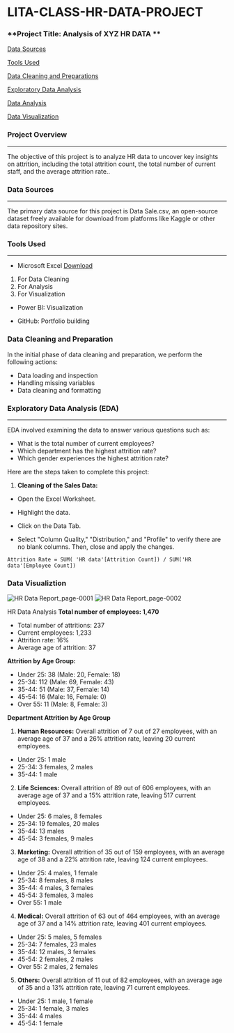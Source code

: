 # LITA-CLASS-HR-DATA-PROJECT

### **Project Title: Analysis of XYZ HR DATA **

[Data Sources](#data-sources)

[Tools Used](#tools-used)

[Data Cleaning and Preparations](#data-cleaning-and-preparations)

[Exploratory Data Analysis](#exploratory-data-analysis)

[Data Analysis](#data-analysis)

[Data Visualization](#data-visualization)

### **Project Overview**
---
The objective of this project is to analyze HR data to uncover key insights on attrition, including the total attrition count, the total number of current staff, and the average attrition rate..

### **Data Sources**
---
The primary data source for this project is Data Sale.csv, an open-source dataset freely available for download from platforms like Kaggle or other data repository sites.

### **Tools Used**
---
- Microsoft Excel  [Download](https://www.microsoft.com)
1.  For Data Cleaning
2.  For Analysis
3.  For Visualization

* Power BI: Visualization

* GitHub: Portfolio building

 ### **Data Cleaning and Preparation**
In the initial phase of data cleaning and preparation, we perform the following actions:
* Data loading and inspection
* Handling missing variables
* Data cleaning and formatting

### **Exploratory Data Analysis (EDA)**
 ---
EDA involved examining the data to answer various questions such as:
* What is the total number of current employees?
* Which department has the highest attrition rate?
* Which gender experiences the highest attrition rate?

Here are the steps taken to complete this project:
1. **Cleaning of the Sales Data:**

* Open the Excel Worksheet.

* Highlight the data.

* Click on the Data Tab.

* Select "Column Quality," "Distribution," and "Profile" to verify there are no blank columns. Then, close and apply the changes.

```POWERBI
Attrition Rate = SUM( 'HR data'[Attrition Count]) / SUM('HR data'[Employee Count])
```
### **Data Visualiztion**

![HR Data Report_page-0001](https://github.com/user-attachments/assets/fa06a7cb-6c85-48c5-915a-da54f7cfa751)
![HR Data Report_page-0002](https://github.com/user-attachments/assets/dcebe26f-a69c-4ddb-8a03-3065bfe0a317)

HR Data Analysis
**Total number of employees: 1,470**

* Total number of attritions: 237
* Current employees: 1,233
* Attrition rate: 16%
* Average age of attrition: 37

**Attrition by Age Group:**
* Under 25: 38 (Male: 20, Female: 18)
* 25-34: 112 (Male: 69, Female: 43)
* 35-44: 51 (Male: 37, Female: 14)
* 45-54: 16 (Male: 16, Female: 0)
* Over 55: 11 (Male: 8, Female: 3)

**Department Attrition by Age Group**
1. **Human Resources:** Overall attrition of 7 out of 27 employees, with an average age of 37 and a 26% attrition rate, leaving 20 current employees.
* Under 25: 1 male
* 25-34: 3 females, 2 males
* 35-44: 1 male

2. **Life Sciences:**  Overall attrition of 89 out of 606 employees, with an average age of 37 and a 15% attrition rate, leaving 517 current employees.
* Under 25: 6 males, 8 females
* 25-34: 19 females, 20 males
* 35-44: 13 males
* 45-54: 3 females, 9 males

3. **Marketing:**  Overall attrition of 35 out of 159 employees, with an average age of 38 and a 22% attrition rate, leaving 124 current employees.
* Under 25: 4 males, 1 female
* 25-34: 8 females, 8 males
* 35-44: 4 males, 3 females
* 45-54: 3 females, 3 males
* Over 55: 1 male

4. **Medical:**  Overall attrition of 63 out of 464 employees, with an average age of 37 and a 14% attrition rate, leaving 401 current employees.
* Under 25: 5 males, 5 females
* 25-34: 7 females, 23 males
* 35-44: 12 males, 3 females
* 45-54: 2 females, 2 males
* Over 55: 2 males, 2 females

5. **Others:**  Overall attrition of 11 out of 82 employees, with an average age of 35 and a 13% attrition rate, leaving 71 current employees.
* Under 25: 1 male, 1 female
* 25-34: 1 female, 3 males
* 35-44: 4 males
* 45-54: 1 female
